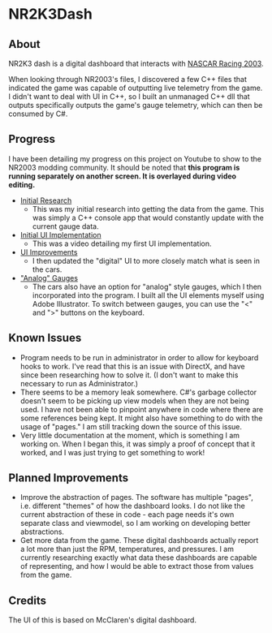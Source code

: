 # NR2K3Dash

## About
NR2K3 dash is a digital dashboard that interacts with [NASCAR Racing 2003](https://en.wikipedia.org/wiki/NASCAR_Racing_2003_Season).

When looking through NR2003's files, I discovered a few C++ files that indicated the game was capable of outputting live telemetry from the game. I didn't want to deal with UI in C++, so I built an unmanaged C++ dll that outputs specifically outputs the game's gauge telemetry, which can then be consumed by C#.


## Progress
I have been detailing my progress on this project on Youtube to show to the NR2003 modding community. It should be noted that **this program is running separately on another screen. It is overlayed during video editing.**
- [Initial Research](https://youtu.be/PCQH0ikYatI?t=48)
  - This was my initial research into getting the data from the game. This was simply a C++ console app that would constantly update with the current gauge data.
- [Initial UI Implementation](https://youtu.be/PIa7NRZof-0?t=36)
  - This was a video detailing my first UI implementation.
- [UI Improvements](https://youtu.be/bryya8gqrzI?t=34)
  - I then updated the "digital" UI to more closely match what is seen in the cars.
- ["Analog" Gauges](https://youtu.be/_BfBi02bf6c?t=31)
  - The cars also have an option for "analog" style gauges, which I then incorporated into the program. I built all the UI elements myself using Adobe Illustrator. To switch between gauges, you can use the "<" and ">" buttons on the keyboard.



## Known Issues
- Program needs to be run in administrator in order to allow for keyboard hooks to work. I've read that this is an issue with DirectX, and have since been researching how to solve it. (I don't want to make this necessary to run as Administrator.)
- There seems to be a memory leak somewhere. C#'s garbage collector doesn't seem to be picking up view models when they are not being used. I have not been able to pinpoint anywhere in code where there are some references being kept. It might also have something to do with the usage of "pages." I am still tracking down the source of this issue.
- Very little documentation at the moment, which is something I am working on. When I began this, it was simply a proof of concept that it worked, and I was just trying to get something to work!


## Planned Improvements
- Improve the abstraction of pages. The software has multiple "pages", i.e. different "themes" of how the dashboard looks. I do not like the current abstraction of these in code - each page needs it's own separate class and viewmodel, so I am working on developing better abstractions.
- Get more data from the game. These digital dashboards actually report a lot more than just the RPM, temperatures, and pressures. I am currently researching exactly what data these dashboards are capable of representing, and how I would be able to extract those from values from the game.

## Credits
The UI of this is based on McClaren's digital dashboard.

